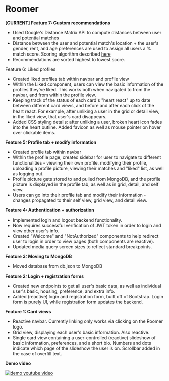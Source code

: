 # Roomer

**[CURRENT] Feature 7: Custom recommendations**
- Used Google's Distance Matrix API to compute distances between user and potential matches
- Distance between the user and potential match's location  + the user's gender, rent, and age preferences are used to assign all users a % match score.  Scoring algorithm described [here](https://docs.google.com/document/d/1cFLCVHdUN3qbUD7JeYchRDv0my_3aGKTJBg5wGpieS4/edit#heading=h.b9ncrzykkd1y)
- Recommendations are sorted highest to lowest score. 


Feature 6: Liked profiles
- Created liked profiles tab within navbar and profile view
- Within the Liked component, users can view the basic information of the profiles they've liked.  This works both when navigated to from the navbar, and from within the profile view.
- Keeping track of the status of each card's "heart react" up to date between different card views, and before and after each click of the heart react.  For example, after unliking a user in the grid or detail view, in the liked view, that user's card disappears. 
- Added CSS styling details: after unliking a user, broken heart icon fades into the heart outline.  Added favicon as well as  mouse pointer on hover over clickable items. 

**Feature 5: Profile tab + modify information**
- Created profile tab within navbar
- Within the profile page, created sidebar for user to navigate to different functionalities - viewing their own profile, modifying their profile, uploading a profile picture, viewing their matches and "liked" list, as well as logging out.
- Profile picture gets stored to and pulled from MongoDB, and the profile picture is displayed in the profile tab, as well as in grid, detail, and self view. 
- Users can go into their profile tab and modify their information - changes propagated to their self view, grid view, and detail view. 

**Feature 4: Authentication + authorization**
- Implemented login and logout backend functionality. 
- Now requires successful verification of JWT token in order to login and view other user's info.
- Created "Welcome" and "NotAuthorized" components to help redirect user to login in order to view pages (both components are reactive). 
- Updated media query screen sizes to reflect standard breakpoints.

**Feature 3: Moving to MongoDB**
- Moved database from db.json to MongoDB

**Feature 2: Login + registration forms**
- Created new endpoints to get all user's basic data, as well as individual user's basic, housing, preference, and extra info.
- Added (reactive) login and registration form, built off of Bootstrap.  Login form is purely UI, while registration form updates the backend.

**Feature 1: Card views**
- Reactive navbar.  Currently linking only works via clicking on the Roomer logo.  
- Grid view, displaying each user's basic information.  Also reactive.
- Single card view containing a user-controlled (reactive) slideshow of basic information, preferences, and a short bio.  Numbers and dots indicate which page of the slideshow the user is on.  Scrollbar added in the case of overfill text.

**Demo video**

[![demo youtube video](https://img.youtube.com/vi/bo-nHKnLKFE/0.jpg)](https://youtu.be/bo-nHKnLKFE)
